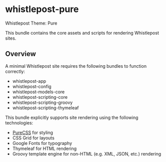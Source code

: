 [PureCSS]: https://purecss.io/
[Schema.org]: https://schema.org

# whistlepost-pure
Whistlepost Theme: Pure

This bundle contains the core assets and scripts for rendering Whistlepost sites.

## Overview

A minimal Whistlepost site requires the following bundles to function correctly:

* whistlepost-app
* whistlepost-config
* whistlepost-models-core
* whistlepost-scripting-core
* whistlepost-scripting-groovy
* whistlepost-scripting-thymeleaf


This bundle explicitly supports site rendering using the following technologies:

* [PureCSS] for styling
* CSS Grid for layouts
* Google Fonts for typography
* Thymeleaf for HTML rendering
* Groovy template engine for non-HTML (e.g. XML, JSON, etc.) rendering
